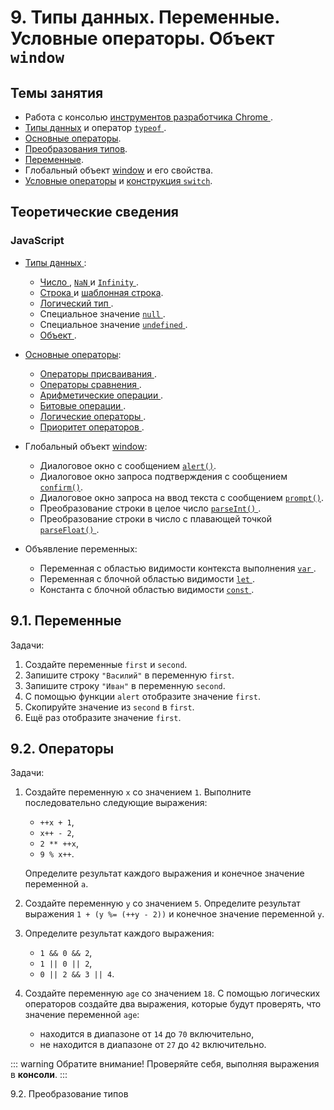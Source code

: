 # 9. Типы данных. Переменные. Условные операторы. Объект `window`

## Темы занятия

- Работа с консолью [инструментов разработчика Chrome
](https://developers.google.com/web/tools/chrome-devtools).
- [Типы данных](https://learn.javascript.ru/types-intro) и оператор [`typeof`
](https://developer.mozilla.org/ru/docs/Web/JavaScript/Reference/Operators/typeof).
- [Основные операторы](https://learn.javascript.ru/operators).
- [Преобразования типов](https://learn.javascript.ru/types-conversion).
- [Переменные](https://learn.javascript.ru/let-const).
- Глобальный объект 
[window](https://developer.mozilla.org/ru/docs/Web/API/Window) и его свойства.
- [Условные операторы](https://learn.javascript.ru/ifelse) и
[конструкция `switch`](https://learn.javascript.ru/switch).

## Теоретические сведения

### JavaScript

- [Типы данных
](https://developer.mozilla.org/ru/docs/Web/JavaScript/Data_structures):

  - [Число
  ](https://developer.mozilla.org/ru/docs/Web/JavaScript/Reference/Global_Objects/Number),
  [`NaN`
  ](https://developer.mozilla.org/ru/docs/Web/JavaScript/Reference/Global_Objects/NaN) и
  [`Infinity`
  ](https://developer.mozilla.org/ru/docs/Web/JavaScript/Reference/Global_Objects/Infinity).
  - [Строка
  ](https://developer.mozilla.org/ru/docs/Web/JavaScript/Reference/Global_Objects/String)
  и [шаблонная строка](https://developer.mozilla.org/ru/docs/Web/API/Window).
  - [Логический тип
  ](https://developer.mozilla.org/ru/docs/Web/JavaScript/Reference/Global_Objects/Boolean).
  - Специальное значение [`null`
  ](https://developer.mozilla.org/ru/docs/Web/JavaScript/Reference/Global_Objects/null).
  - Специальное значение [`undefined`
  ](https://developer.mozilla.org/ru/docs/Web/JavaScript/Reference/Global_Objects/undefined).
  - [Объект
  ](https://developer.mozilla.org/ru/docs/Web/JavaScript/Guide/Working_with_Objects).

- [Основные операторы](https://learn.javascript.ru/operators):

  - [Операторы присваивания
  ](https://developer.mozilla.org/ru/docs/Web/JavaScript/Reference/Operators/Assignment_Operators).
  - [Операторы сравнения
  ](https://developer.mozilla.org/ru/docs/Web/JavaScript/Reference/Operators/Операторы_сравнения).
  - [Арифметические операции
  ](https://developer.mozilla.org/ru/docs/Web/JavaScript/Reference/Operators/Arithmetic_Operators).
  - [Битовые операции
  ](https://developer.mozilla.org/ru/docs/Web/JavaScript/Reference/Operators/Bitwise_Operators).
  - [Логические операторы
  ](https://developer.mozilla.org/ru/docs/Web/JavaScript/Reference/Operators/Логические_операторы).
  - [Приоритет операторов
  ](https://developer.mozilla.org/ru/docs/Web/JavaScript/Reference/Operators/Operator_Precedence).

- Глобальный объект
[window](https://developer.mozilla.org/ru/docs/Web/API/Window):

  - Диалоговое окно с сообщением
  [`alert()`](https://developer.mozilla.org/ru/docs/Web/API/Window/alert).
  - Диалоговое окно запроса подтверждения с сообщением
  [`confirm()`](https://developer.mozilla.org/ru/docs/Web/API/Window/confirm).
  - Диалоговое окно запроса на ввод текста с сообщением
  [`prompt()`](https://developer.mozilla.org/ru/docs/Web/API/Window/prompt).
  - Преобразование строки в целое число [`parseInt()`
  ](https://developer.mozilla.org/ru/docs/Web/JavaScript/Reference/Global_Objects/parseInt).
  - Преобразование строки в число с плавающей точкой [`parseFloat()`
  ](https://developer.mozilla.org/ru/docs/Web/JavaScript/Reference/Global_Objects/parseFloat).
  
- Объявление переменных:

  - Переменная с областью видимости контекста выполнения [`var`
  ](https://developer.mozilla.org/ru/docs/Web/JavaScript/Reference/Statements/var).
  - Переменная с блочной областью видимости [`let`
  ](https://developer.mozilla.org/ru/docs/Web/JavaScript/Reference/Statements/let).
  - Константа с блочной областью видимости [`const`
  ](https://developer.mozilla.org/ru/docs/Web/JavaScript/Reference/Statements/const).

## 9.1. Переменные

Задачи:

1. Создайте переменные `first` и `second`.
2. Запишите строку `"Василий"` в переменную `first`.
3. Запишите строку `"Иван"` в переменную `second`.
4. С помощью функции `alert` отобразите значение `first`.
5. Скопируйте значение из `second` в `first`.
6. Ещё раз отобразите значение `first`.

## 9.2. Операторы

Задачи:

1. Создайте переменную `x` со значением `1`. Выполните последовательно 
следующие выражения:

    - `++x + 1`,
    - `x++ - 2`,
    - `2 ** ++x`,
    - `9 % x++`.
  
    Определите результат каждого выражения и конечное значение переменной `a`.
    
2. Создайте переменную `y` со значением `5`. Определите результат выражения
`1 + (y %= (++y - 2))` и конечное значение переменной `y`.

3. Определите результат каждого выражения:

    - `1 && 0 && 2`,
    - `1 || 0 || 2`,
    - `0 || 2 && 3 || 4`.
    
4. Создайте переменную `age` со значением `18`. С помощью логических операторов
создайте два выражения, которые будут проверять, что значение переменной `age`:
    - находится в диапазоне от `14` до `70` включительно,
    - не находится в диапазоне от `27` до `42` включительно.

::: warning Обратите внимание!
Проверяйте себя, выполняя выражения в **консоли**.
:::

9.2. Преобразование типов

